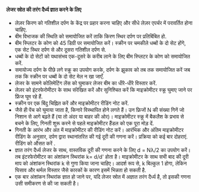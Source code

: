 <h4> लेजर स्रोत की तरंग दैर्ध्य ज्ञात करने के लिए </h4>
  <ul>
  <li>लेज़र किरण को गतिशील दर्पण के केंद्र पर प्रहार करना चाहिए और सीधे लेज़र एपर्चर में परावर्तित होना चाहिए.</li>
 
  <li>बीम विभाजक की स्थिति को समायोजित करें ताकि किरण स्थिर दर्पण पर प्रतिबिंबित हो.</li>
 
<li>	बीम स्प्लिटर के कोण को 45 डिग्री पर समायोजित करें। स्क्रीन पर चमकीले धब्बों के दो सेट होंगे, एक सेट स्थिर दर्पण से और दूसरा गतिशील दर्पण से.</li>
 
<li>धब्बों के दो सेटों को यथासंभव एक-दूसरे के करीब लाने के लिए बीम स्प्लिटर के कोण को समायोजित करें.</li>
 
<li>	समायोज्य दर्पण के पीछे लगे स्क्रू का उपयोग करके, दर्पण के झुकाव को तब तक समायोजित करें जब तक कि स्क्रीन पर धब्बों के दो सेट मेल न खा जाएँ.</li>
 
  <li> लेजर के सामने कोलिमेटिंग लेंस को घुमाकर लेजर बीम का धीरे-धीरे विस्तार करें. </li>
 
<li>लेज़र को इंटरफेरोमीटर के साथ संरेखित करें और सुनिश्चित करें कि माइक्रोमीटर स्क्रू घुमाए जाने पर फ्रिंज घूम रहे हैं.</li>
 
  <li>	स्क्रीन पर एक बिंदु चिह्नित करें और माइक्रोमीटर रीडिंग नोट करें. </li>
 
<li>	जैसे ही पेंच को घुमाया जाता है, किनारे विस्थापित होने लगते हैं। उन फ्रिजों N की संख्या गिनें जो निशान से आगे बढ़ते हैं (या तो अंदर या बाहर की ओर)। माइक्रोमीटर स्क्रू में बैकलैश के प्रभाव से बचने के लिए, गिनती शुरू करने से पहले माइक्रोमीटर हैंडल को एक पूरा मोड़ दें.</li>
 
<li>गिनती के आरंभ और अंत में माइक्रोमीटर की रीडिंग नोट करें। आरंभिक और अंतिम माइक्रोमीटर रीडिंग के अनुसार, दर्पण द्वारा स्थानांतरित की गई दूरी की गणना करें। प्रक्रिया को कई बार दोहराएं. रीडिंग को औसत करें
. </li>
 
<li>	ज्ञात तरंग दैर्ध्य लेजर के साथ, वास्तविक दूरी की गणना करने के लिए d = Nλ/2 का उपयोग करें। तब इंटरफेरोमीटर का अंशांकन स्थिरांक k= d/d' होता है। माइक्रोमीटर के साथ सभी बाद की दूरी माप को अंशांकन स्थिरांक k से गुणा किया जाना चाहिए। आदर्श रूप से, k बिल्कुल 1 होगा, लेकिन घिसाव और थर्मल विस्तार जैसे कारकों के कारण इसमें भिन्नता हो सकती है.</li>
 
<li>एक बार अंशांकन स्थिरांक ज्ञात हो जाने पर, यदि लेजर स्रोत में अज्ञात तरंग दैर्ध्य है, तो इसकी गणना उसी समीकरण से की जा सकती है।</li>
  </ul>

